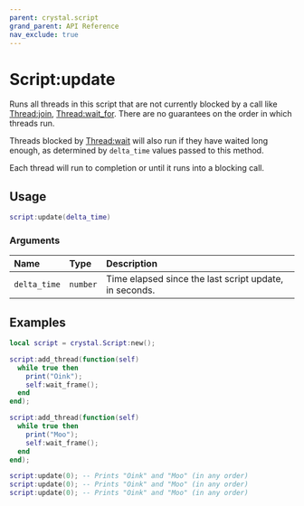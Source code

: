 ```yaml
---
parent: crystal.script
grand_parent: API Reference
nav_exclude: true
---
```


# Script:update

Runs all threads in this script that are not currently blocked by a call like [Thread:join](thread_join), [Thread:wait_for](thread_wait_for). There are no guarantees on the order in which threads run.

Threads blocked by [Thread:wait](thread_wait) will also run if they have waited long enough, as determined by `delta_time` values passed to this method.

Each thread will run to completion or until it runs into a blocking call.

## Usage

```lua
script:update(delta_time)
```

### Arguments

| Name         | Type     | Description                                            |
| :----------- | :------- | :----------------------------------------------------- |
| `delta_time` | `number` | Time elapsed since the last script update, in seconds. |

## Examples

```lua
local script = crystal.Script:new();

script:add_thread(function(self)
  while true then
    print("Oink");
    self:wait_frame();
  end
end);

script:add_thread(function(self)
  while true then
    print("Moo");
    self:wait_frame();
  end
end);

script:update(0); -- Prints "Oink" and "Moo" (in any order)
script:update(0); -- Prints "Oink" and "Moo" (in any order)
script:update(0); -- Prints "Oink" and "Moo" (in any order)
```
